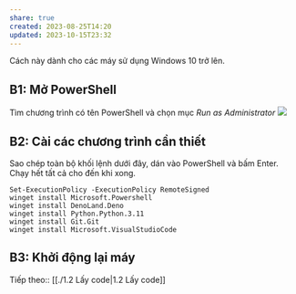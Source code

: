 ```yaml
---
share: true
created: 2023-08-25T14:20
updated: 2023-10-15T23:32
---
```

Cách này dành cho các máy sử dụng Windows 10 trở lên.
## B1: Mở PowerShell
Tìm chương trình có tên PowerShell và chọn mục *Run as Administrator*
![](https://i.imgur.com/LYd1b4d.png)
## B2: Cài các chương trình cần thiết
Sao chép toàn bộ khối lệnh dưới đây, dán vào PowerShell và bấm Enter. Chạy hết tất cả cho đến khi xong.
```
Set-ExecutionPolicy -ExecutionPolicy RemoteSigned
winget install Microsoft.Powershell
winget install DenoLand.Deno 
winget install Python.Python.3.11
winget install Git.Git 
winget install Microsoft.VisualStudioCode
```

## B3: Khởi động lại máy

Tiếp theo:: [[./1.2 Lấy code|1.2 Lấy code]]